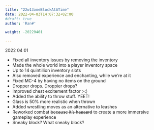 ```yaml
---
title: "22w13oneBlockAtATime"
date: 2022-04-03T14:07:32+02:00
#draft: true
author: 'Ran#'

weight: -20220401

---
```


2022 04 01

- Fixed all inventory issues by removing the inventory
- Made the whole world into a player inventory space
- Up to 14 quintillion inventory slots
- Also removed experience and enchanting, while we’re at it
- Fixed MC-4 by having no items on the ground
- Dropper drops. Droppier drops?
- Improved chest excitement factor >:)
- Added the ability to throw stuff. YEET!
- Glass is 50% more realistic when thrown
- Added wrestling moves as an alternative to leashes
- Reworked combat ~~because it’s haaaard~~ to create a more immersive gameplay experience
- Sneaky block? What sneaky block?
